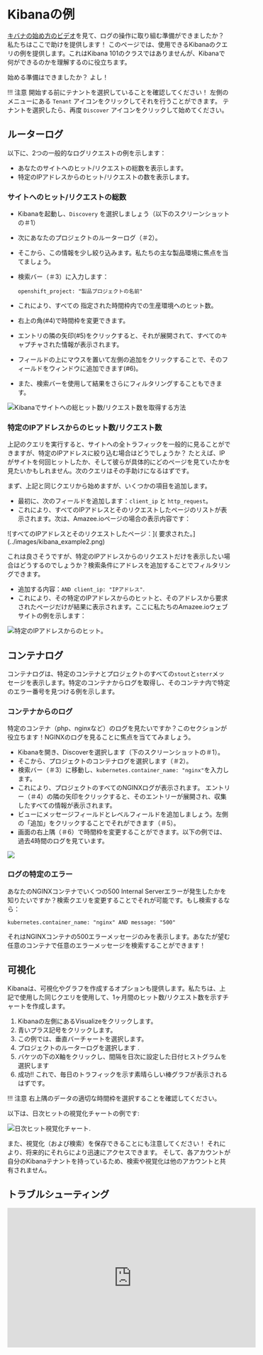 # Kibanaの例

[キバナの始め方のビデオ](https://www.elastic.co/webinars/getting-started-kibana)を見て、ログの操作に取り組む準備ができましたか？ 私たちはここで助けを提供します！ このページでは、使用できるKibanaのクエリの例を提供します。これはKibana 101のクラスではありませんが、Kibanaで何ができるのかを理解するのに役立ちます。

始める準備はできましたか？ よし！

!!! 注意
    開始する前にテナントを選択していることを確認してください！ 左側のメニューにある `Tenant` アイコンをクリックしてそれを行うことができます。 テナントを選択したら、再度 `Discover` アイコンをクリックして始めてください。

## ルーターログ

以下に、2つの一般的なログリクエストの例を示します：

* あなたのサイトへのヒット/リクエストの総数を表示します。
* 特定のIPアドレスからのヒット/リクエストの数を表示します。

### サイトへのヒット/リクエストの総数

* Kibanaを起動し、`Discovery` を選択しましょう（以下のスクリーンショットの＃1）
* 次にあなたのプロジェクトのルーターログ（＃2）。
* そこから、この情報を少し絞り込みます。私たちの主な製品環境に焦点を当てましょう。
* 検索バー（＃3）に入力します：

  `openshift_project: "製品プロジェクトの名前"`

* これにより、すべての 指定された時間枠内での生産環境へのヒット数。
* 右上の角(#4)で時間枠を変更できます。
* エントリの隣の矢印(#5)をクリックすると、それが展開されて、すべてのキャプチャされた情報が表示されます。
* フィールドの上にマウスを置いて左側の追加をクリックすることで、そのフィールドをウィンドウに追加できます(#6)。
* また、検索バーを使用して結果をさらにフィルタリングすることもできます。

![Kibanaでサイトへの総ヒット数/リクエスト数を取得する方法](../images/kibana_example1.png)

### 特定のIPアドレスからのヒット数/リクエスト数

上記のクエリを実行すると、サイトへの全トラフィックを一般的に見ることができますが、特定のIPアドレスに絞り込む場合はどうでしょうか？ たとえば、IPがサイトを何回ヒットしたか、そして彼らが具体的にどのページを見ていたかを見たいかもしれません。次のクエリはその手助けになるはずです。

まず、上記と同じクエリから始めますが、いくつかの項目を追加します。

* 最初に、次のフィールドを追加します：`client_ip` と `http_request`。
* これにより、すべてのIPアドレスとそのリクエストしたページのリストが表示されます。次は、Amazee.ioページの場合の表示内容です：

![すべてのIPアドレスとそのリクエストしたページ：]( 要求された。](../images/kibana_example2.png)

これは良さそうですが、特定のIPアドレスからのリクエストだけを表示したい場合はどうするのでしょうか？検索条件にアドレスを追加することでフィルタリングできます。

* 追加する内容：`AND client_ip: "IPアドレス"`.
* これにより、その特定のIPアドレスからのヒットと、そのアドレスから要求されたページだけが結果に表示されます。ここに私たちのAmazee.ioウェブサイトの例を示します：

![特定のIPアドレスからのヒット。](../images/kibana_example3.png)

## コンテナログ

コンテナログは、特定のコンテナとプロジェクトのすべての`stout`と`sterr`メッセージを表示します。特定のコンテナからログを取得し、そのコンテナ内で特定のエラー番号を見つける例を示します。

### コンテナからのログ

特定のコンテナ（php、nginxなど）のログを見たいですか？このセクションが役立ちます！NGINXのログを見ることに焦点を当ててみましょう。

* Kibanaを開き、Discoverを選択します（下のスクリーンショットの＃1）。
* そこから、プロジェクトのコンテナログを選択します（＃2）。
* 検索バー（＃3）に移動し、`kubernetes.container_name: "nginx"`を入力します。
* これにより、プロジェクトのすべてのNGINXログが表示されます。 エントリー（＃4）の隣の矢印をクリックすると、そのエントリーが展開され、収集したすべての情報が表示されます。
* ビューにメッセージフィールドとレベルフィールドを追加しましょう。左側の「追加」をクリックすることでそれができます（＃5）。
* 画面の右上隅（＃6）で時間枠を変更することができます。以下の例では、過去4時間のログを見ています。

![](../images/kibana_example4.png)

### ログの特定のエラー

あなたのNGINXコンテナでいくつの500 Internal Serverエラーが発生したかを知りたいですか？検索クエリを変更することでそれが可能です。もし検索するなら：

`kubernetes.container_name: "nginx" AND message: "500"`

それはNGINXコンテナの500エラーメッセージのみを表示します。あなたが望む任意のコンテナで任意のエラーメッセージを検索することができます！

## 可視化

Kibanaは、可視化やグラフを作成するオプションも提供します。私たちは、上記で使用した同じクエリを使用して、1ヶ月間のヒット数/リクエスト数を示すチャートを作成します。

1. Kibanaの左側にあるVisualizeをクリックします。
2. 青いプラス記号をクリックします。
3. この例では、垂直バーチャートを選択します。
4. プロジェクトのルーターログを選択します .
5. バケツの下のX軸をクリックし、間隔を日次に設定した日付ヒストグラムを選択します
6. 成功!! これで、毎日のトラフィックを示す素晴らしい棒グラフが表示されるはずです。

!!! 注意
    右上隅のデータの適切な時間枠を選択することを確認してください。

以下は、日次ヒットの視覚化チャートの例です:

![日次ヒット視覚化チャート.](../images/kibana_example5.png)

また、視覚化（および検索）を保存できることにも注意してください！ それにより、将来的にそれらにより迅速にアクセスできます。 そして、各アカウントが自分のKibanaテナントを持っているため、検索や視覚化は他のアカウントと共有されません。

## トラブルシューティング

<iframe width="560" height="315" src="https://www.youtube.com/embed/BuQo5J0Qc2c" title="YouTube video player" frameborder="0" allow="accelerometer; autoplay; clipboard-write; encrypted-media; gyroscope; picture-in-picture" allowfullscreen></iframe>